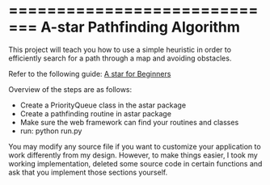 =============================
A-star Pathfinding Algorithm
=============================

This project will teach you how to use a simple heuristic in order to
efficiently search for a path through a map and avoiding obstacles.

Refer to the following guide: [A star for Beginners](http://www.policyalmanac.org/games/aStarTutorial.htm)

Overview of the steps are as follows:

- Create a PriorityQueue class in the astar package
- Create a pathfinding routine in astar package
- Make sure the web framework can find your routines and classes
- run: python run.py

You may modify any source file if you want to customize your application to
work differently from my design. However, to make things easier, I took my
working implementation, deleted some source code in certain functions and ask
that you implement those sections yourself. 






